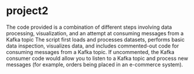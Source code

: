 # project2
The code provided is a combination of different steps involving data processing, visualization, and an attempt at consuming messages from a Kafka topic
The script first loads and processes datasets, performs basic data inspection, visualizes data, and includes commented-out code for consuming messages from a Kafka topic. If uncommented, the Kafka consumer code would allow you to listen to a Kafka topic and process new messages (for example, orders being placed in an e-commerce system).

